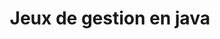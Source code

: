 <style>
h1 {text-align: center;}
//p {text-align: center;}
//div {text-align: center;}
</style>

<h1>Jeux de gestion en java</h1>
